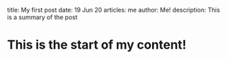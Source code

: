 title: My first post
date: 19 Jun 20
articles: me
author: Me!
description: This is a summary of the post


# This is the start of my content!